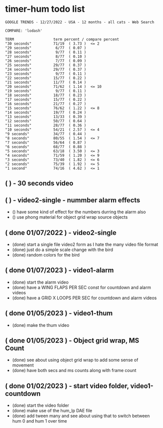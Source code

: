 # timer-hum todo list

```
GOOGLE TRENDS - 12/27/2022 - USA - 12 months - all cats - Web Search
 
COMPARE: 'lodash'
 
TERM                  term percent / compare percent
"30 seconds"          71/19  ( 3.73 )  <= 2  
"29 seconds"           6/77  ( 0.07 )
"28 seconds"           9/77  ( 0.11 )
"27 seconds"           8/77  ( 0.10 )
"26 seconds"           7/77  ( 0.09 )
"25 seconds"          29/77  ( 0.37 )
"24 seconds"          29/77  ( 0.37 )
"23 seconds"           9/77  ( 0.11 )
"22 seconds"          15/77  ( 0.22 )
"21 seconds"          11/77  ( 0.14 )
"20 seconds"          71/62  ( 1.14 )  <= 10 
"19 seconds"           9/77  ( 0.11 )
"18 seconds"          18/77  ( 0.23 )
"17 seconds"          15/77  ( 0.22 )
"16 seconds"          21/77  ( 0.27 )
"15 seconds"          76/62  ( 1.22 )  <= 8  
"14 seconds"          19/77  ( 0.24 )
"13 seconds"          13/33  ( 0.39 )
"12 seconds"          50/77  ( 0.64 )
"11 seconds"          28/77  ( 0.36 )
"10 seconds"          54/21  ( 2.57 )  <= 4  
"9 seconds"           34/77  ( 0.44 )
"8 seconds"           80/55  ( 1.54 )  <= 7  
"7 seconds"           56/64  ( 0.87 )
"6 seconds"           68/77  ( 0.88 )
"5 seconds"           63/18  ( 3.50 )  <= 3  
"4 seconds"           71/59  ( 1.20 )  <= 9  
"3 seconds"           73/40  ( 1.82 )  <= 6  
"2 seconds"           75/39  ( 1.92 )  <= 5  
"1 second"            74/16  ( 4.62 )  <= 1  
```

## ( ) - 30 seconds video

## ( ) - video2-single - nummber alarm effects
* () have some kind of effect for the numbers durring the alarm also
* () use phong material for object grid wrap source objects

## ( done 01/07/2022 ) - video2-single
* (done) start a single file video2 form as I hate the many video file format
* (done) just do a simple scale change with the bird
* (done) random colors for the bird

## ( done 01/07/2023 ) - video1-alarm
* (done) start the alarm video
* (done) have a WING FLAPS PER SEC const for countdown and alarm videos
* (done) have a GRID X LOOPS PER SEC for countdown and alarm videos

## ( done 01/05/2023 ) - video1-thum
* (done) make the thum video

## ( done 01/05/2023 ) - Object grid wrap, MS Count
* (done) see about using object grid wrap to add some sense of movement
* (done) have both secs and ms counts along with frame count

## ( done 01/02/2023 ) - start video folder, video1-countdown
* (done) start the video folder
* (done) make use of the hum_lp DAE file
* (done) add tween many and see about using that to switch between hum 0 and hum 1 over time


